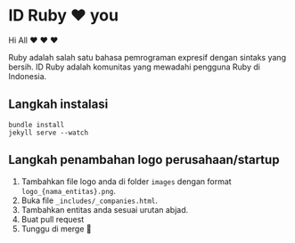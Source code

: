 # ID Ruby :heart: you
Hi All :heart: :heart: :heart:

Ruby adalah salah satu bahasa pemrograman expresif dengan sintaks yang bersih.
ID Ruby adalah komunitas yang mewadahi pengguna Ruby di Indonesia.

## Langkah instalasi
    bundle install
    jekyll serve --watch

## Langkah penambahan logo perusahaan/startup

1. Tambahkan file logo anda di folder `images` dengan format `logo_{nama_entitas}.png`.
2. Buka file `_includes/_companies.html`.
3. Tambahkan entitas anda sesuai urutan abjad. 
4. Buat pull request
5. Tunggu di merge :tada:
